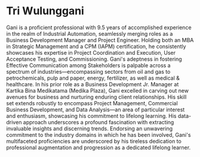 # Tri Wulunggani

Gani is a proficient professional with 9.5 years of accomplished experience in the realm of Industrial Automation, seamlessly merging roles as a Business Development Manager and Project Engineer. Holding both an MBA in Strategic Management and a CPM (IAPM) certification, he consistently showcases his expertise in Project Coordination and Execution, User Acceptance Testing, and Commissioning. Gani's adeptness in fostering Effective Communication among Stakeholders is palpable across a spectrum of industries—encompassing sectors from oil and gas to petrochemicals, pulp and paper, energy, fertilizer, as well as medical & healthcare. In his prior role as a Business Development Jr. Manager at Kartika Bina Medikatama (Medika Plaza), Gani excelled in carving out new avenues for business and nurturing enduring client relationships. His skill set extends robustly to encompass Project Management, Commercial Business Development, and Data Analysis—an area of particular interest and enthusiasm, showcasing his commitment to lifelong learning. His data-driven approach underscores a profound fascination with extracting invaluable insights and discerning trends. Endorsing an unwavering commitment to the industry domains in which he has been involved, Gani's multifaceted proficiencies are underscored by his tireless dedication to professional augmentation and progression as a dedicated lifelong learner.
